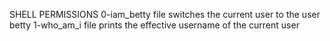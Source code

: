 SHELL PERMISSIONS
0-iam_betty file switches the current user to the user betty
1-who_am_i file prints the effective username of the current user
